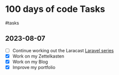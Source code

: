 # 100 days of code Tasks
#tasks 

## 2023-08-07
- [ ] Continue working out the Laracast [Laravel series](https://laracasts.com/series/laravel-8-from-scratch/)
- [x] Work on my Zettelkasten
- [x] Work on my Blog
- [x] Improve my portfolio
